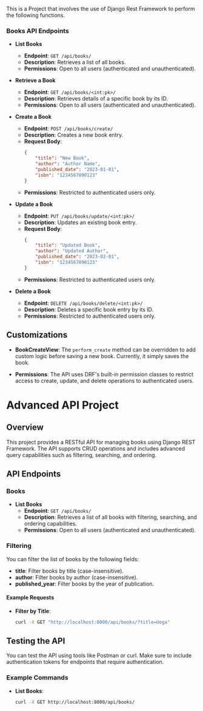 This is a Project that involves the use of Django Rest Framework to perform the following functions.

### Books API Endpoints

- **List Books**
  - **Endpoint**: `GET /api/books/`
  - **Description**: Retrieves a list of all books.
  - **Permissions**: Open to all users (authenticated and unauthenticated).

- **Retrieve a Book**
  - **Endpoint**: `GET /api/books/<int:pk>/`
  - **Description**: Retrieves details of a specific book by its ID.
  - **Permissions**: Open to all users (authenticated and unauthenticated).

- **Create a Book**
  - **Endpoint**: `POST /api/books/create/`
  - **Description**: Creates a new book entry.
  - **Request Body**:
    ```json
    {
        "title": "New Book",
        "author": "Author Name",
        "published_date": "2023-01-01",
        "isbn": "1234567890123"
    }
    ```
  - **Permissions**: Restricted to authenticated users only.

- **Update a Book**
  - **Endpoint**: `PUT /api/books/update/<int:pk>/`
  - **Description**: Updates an existing book entry.
  - **Request Body**:
    ```json
    {
        "title": "Updated Book",
        "author": "Updated Author",
        "published_date": "2023-02-01",
        "isbn": "1234567890123"
    }
    ```
  - **Permissions**: Restricted to authenticated users only.

- **Delete a Book**
  - **Endpoint**: `DELETE /api/books/delete/<int:pk>/`
  - **Description**: Deletes a specific book entry by its ID.
  - **Permissions**: Restricted to authenticated users only.

## Customizations

- **BookCreateView**: The `perform_create` method can be overridden to add custom logic before saving a new book. Currently, it simply saves the book.
  
- **Permissions**: The API uses DRF's built-in permission classes to restrict access to create, update, and delete operations to authenticated users.

# Advanced API Project

## Overview

This project provides a RESTful API for managing books using Django REST Framework. The API supports CRUD operations and includes advanced query capabilities such as filtering, searching, and ordering.

## API Endpoints

### Books

- **List Books**
  - **Endpoint**: `GET /api/books/`
  - **Description**: Retrieves a list of all books with filtering, searching, and ordering capabilities.
  - **Permissions**: Open to all users (authenticated and unauthenticated).

### Filtering

You can filter the list of books by the following fields:

- **title**: Filter books by title (case-insensitive).
- **author**: Filter books by author (case-insensitive).
- **published_year**: Filter books by the year of publication.

#### Example Requests

- **Filter by Title**:
  ```bash
  curl -X GET "http://localhost:8000/api/books/?title=Uoga"

## Testing the API

You can test the API using tools like Postman or curl. Make sure to include authentication tokens for endpoints that require authentication. 

### Example Commands

- **List Books**:
  ```bash
  curl -X GET http://localhost:8000/api/books/
